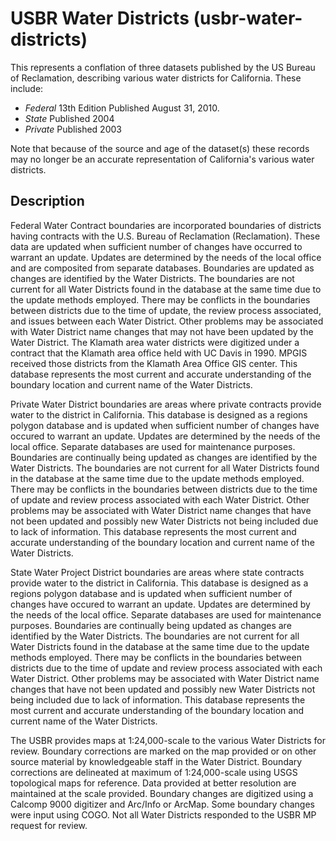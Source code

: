 USBR Water Districts (usbr-water-districts)
===========================================

This represents a conflation of three datasets published by the US
Bureau of Reclamation, describing various water districts for
California.  These include:

* _Federal_ 13th Edition  Published August 31, 2010.  
* _State_ Published 2004 
* _Private_ Published 2003

Note that because of the source and age of the dataset(s) these
records may no longer be an accurate representation of California's
various water districts.


## Description

Federal Water Contract boundaries are incorporated boundaries of
districts having contracts with the U.S. Bureau of Reclamation
(Reclamation). These data are updated when sufficient number of
changes have occurred to warrant an update. Updates are determined by
the needs of the local office and are composited from separate
databases. Boundaries are updated as changes are identified by the
Water Districts. The boundaries are not current for all Water
Districts found in the database at the same time due to the update
methods employed. There may be conflicts in the boundaries between
districts due to the time of update, the review process associated,
and issues between each Water District. Other problems may be
associated with Water District name changes that may not have been
updated by the Water District. The Klamath area water districts were
digitized under a contract that the Klamath area office held with UC
Davis in 1990. MPGIS received those districts from the Klamath Area
Office GIS center. This database represents the most current and
accurate understanding of the boundary location and current name of
the Water Districts.

Private Water District boundaries are areas where private contracts
provide water to the district in California. This database is designed
as a regions polygon database and is updated when sufficient number of
changes have occured to warrant an update. Updates are determined by
the needs of the local office. Separate databases are used for
maintenance purposes. Boundaries are continually being updated as
changes are identified by the Water Districts. The boundaries are not
current for all Water Districts found in the database at the same time
due to the update methods employed. There may be conflicts in the
boundaries between districts due to the time of update and review
process associated with each Water District. Other problems may be
associated with Water District name changes that have not been updated
and possibly new Water Districts not being included due to lack of
information. This database represents the most current and accurate
understanding of the boundary location and current name of the Water
Districts.

State Water Project District boundaries are areas where state
contracts provide water to the district in California. This database
is designed as a regions polygon database and is updated when
sufficient number of changes have occured to warrant an
update. Updates are determined by the needs of the local
office. Separate databases are used for maintenance
purposes. Boundaries are continually being updated as changes are
identified by the Water Districts. The boundaries are not current for
all Water Districts found in the database at the same time due to the
update methods employed. There may be conflicts in the boundaries
between districts due to the time of update and review process
associated with each Water District. Other problems may be associated
with Water District name changes that have not been updated and
possibly new Water Districts not being included due to lack of
information. This database represents the most current and accurate
understanding of the boundary location and current name of the Water
Districts.

The USBR provides maps at 1:24,000-scale to the various Water
Districts for review. Boundary corrections are marked on the map
provided or on other source material by knowledgeable staff in the
Water District. Boundary corrections are delineated at maximum of
1:24,000-scale using USGS topological maps for reference. Data
provided at better resolution are maintained at the scale
provided. Boundary changes are digitized using a Calcomp 9000
digitizer and Arc/Info or ArcMap. Some boundary changes were input
using COGO. Not all Water Districts responded to the USBR MP request
for review.